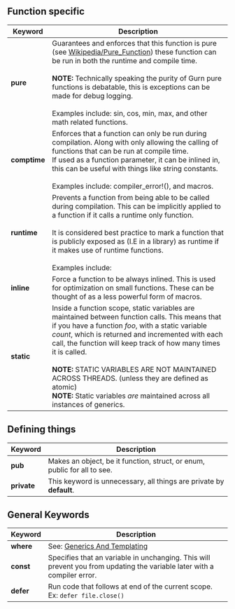 ## Function specific

| Keyword      | Description                                                                                                                                                                                                                                                                                                                                                                                                                                                             |
| ------------ | ----------------------------------------------------------------------------------------------------------------------------------------------------------------------------------------------------------------------------------------------------------------------------------------------------------------------------------------------------------------------------------------------------------------------------------------------------------------------- |
| **pure**     | Guarantees and enforces that this function is pure (see [Wikipedia/Pure_Function](https://en.wikipedia.org/wiki/Pure_function)) these function can be run in both the runtime and compile time. <br><br>**NOTE:** Technically speaking the purity of Gurn pure functions is debatable, this is exceptions can be made for debug logging. <br><br>Examples include: sin, cos, min, max, and other math related functions.                                                |
| **comptime** | Enforces that a function can only be run during compilation. Along with only allowing the calling of functions that can be run at compile time.<br>If used as a function parameter, it can be inlined in, this can be useful with things like string constants. <br><br>Examples include: compiler_error!(), and macros.                                                                                                                                                |
| **runtime**  | Prevents a function from being able to be called during compilation. This can be implicitly applied to a function if it calls a runtime only function.<br><br> It is considered best practice to mark a function that is publicly exposed as (I.E in a library) as runtime if it makes use of runtime functions.<br><br>Examples include:                                                                                                                               |
| **inline**   | Force a function to be always inlined. This is used for optimization on small functions. These can be thought of as a less powerful form of macros.                                                                                                                                                                                                                                                                                                                     |
| **static**   | Inside a function scope, static variables are maintained between function calls. This means that if you have a function *foo*, with a static variable *count*, which is returned and incremented with each call, the function will keep track of how many times it is called.<br><br>**NOTE:** STATIC VARIABLES ARE NOT MAINTAINED ACROSS THREADS. (unless they are defined as atomic)<br>**NOTE:** Static variables *are* maintained across all instances of generics. |

## Defining things

| Keyword     | Description                                                              |
| ----------- | ------------------------------------------------------------------------ |
| **pub**     | Makes an object, be it function, struct, or enum, public for all to see. |
| **private** | This keyword is unnecessary, all things are private by **default**.      |

## General Keywords

| Keyword   | Description                                                                                                             |
| --------- | ----------------------------------------------------------------------------------------------------------------------- |
| **where** | See: <a href="./Generics And Templating.md">Generics And Templating</a>                                                 |
| **const** | Specifies that an variable in unchanging. This will prevent you from updating the variable later with a compiler error. |
| **defer** | Run code that follows at end of the current scope.<br>Ex: `defer file.close()`                                          |
